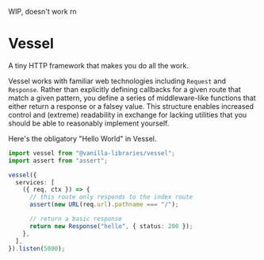 WIP, doesn't work rn

# Vessel

A tiny HTTP framework that makes you do all the work.

Vessel works with familiar web technologies including `Request` and `Response`. Rather than explicitly defining callbacks for a given route that match a given pattern, you define a series of middleware-like functions that either return a response or a falsey value. This structure enables increased control and (extreme) readability in exchange for lacking utilities that you should be able to reasonably implement yourself.

Here's the obligatory "Hello World" in Vessel.

```ts
import vessel from "@vanilla-libraries/vessel";
import assert from "assert";

vessel({
  services: [
    ({ req, ctx }) => {
      // this route only responds to the index route
      assert(new URL(req.url).pathname === "/");

      // return a basic response
      return new Response("hello", { status: 200 });
    },
  ],
}).listen(5000);
```
